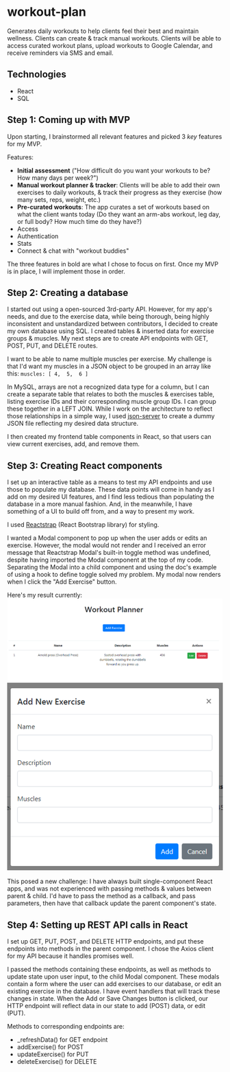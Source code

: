 # workout-plan

Generates daily workouts to help clients feel their best and maintain wellness. Clients can create & track manual workouts. Clients will be able to access curated workout plans, upload workouts to Google Calendar, and receive reminders via SMS and email.

## Technologies

* React
* SQL

## Step 1: Coming up with MVP

Upon starting, I brainstormed all relevant features and picked 3 _key_ features for my MVP.

Features: 
* **Initial assessment** ("How difficult do you want your workouts to be? How many days per week?")
* **Manual workout planner & tracker**: Clients will be able to add their own exercises to daily workouts, & track their progress as they exercise (how many sets, reps, weight, etc.)
* **Pre-curated workouts**: The app curates a set of workouts based on what the client wants today (Do they want an arm-abs workout, leg day, or full body? How much time do they have?)
* Access 
* Authentication
* Stats
* Connect & chat with "workout buddies" 

The three features in bold are what I chose to focus on first. Once my MVP is in place, I will implement those in order.

## Step 2: Creating a database

I started out using a open-sourced 3rd-party API. However, for my app's needs, and due to the exercise data, while being thorough, being highly inconsistent and unstandardized between contributors, I decided to create my own database using SQL. 
I created tables & inserted data for exercise groups & muscles. 
My next steps are to create API endpoints with GET, POST, PUT, and DELETE routes.

I want to be able to name multiple muscles per exercise. My challenge is that I'd want my muscles in a JSON object to be grouped in an array like this:
`muscles: [
  4, 
  5, 
  6
 ]`

In MySQL, arrays are not a recognized data type for a column, but I can create a separate table that relates to both the muscles & exercises table, listing exercise IDs and their corresponding muscle group IDs. I can group these together in a LEFT JOIN. 
While I work on the architecture to reflect those relationships in a simple way, I used [json-server](https://github.com/typicode/json-server) to create a dummy JSON file reflecting my desired data structure. 

I then created my frontend table components in React, so that users can view current exercises, add, and remove them.

## Step 3: Creating React components
I set up an interactive table as a means to test my API endpoints and use those to populate my database. These data points will come in handy as I add on my desired UI features, and I find less tedious than populating the database in a more manual fashion. And, in the meanwhile, I have something of a UI to build off from, and a way to present my work.

I used [Reactstrap](https://reactstrap.github.io/) (React Bootstrap library) for styling.

I wanted a Modal component to pop up when the user adds or edits an exercise. However, the modal would not render and I received an error message that Reactstrap Modal's built-in toggle method was undefined, despite having imported the Modal component at the top of my code. Separating the Modal into a child component and using the doc's example of using a hook to define toggle solved my problem. My modal now renders when I click the "Add Exercise" button. 

Here's my result currently:
![screenshot](screenshot.png)
![screenshot of modal](screenshot2.png)

This posed a new challenge: I have always built single-component React apps, and was not experienced with passing methods & values between parent & child. I'd have to pass the method as a callback, and pass parameters, then have that callback update the parent component's state.

## Step 4: Setting up REST API calls in React
I set up GET, PUT, POST, and DELETE HTTP endpoints, and put these endpoints into methods in the parent component. I chose the Axios client for my API because it handles promises well.

I passed the methods containing these endpoints, as well as methods to update state upon user input, to the child Modal component. These modals contain a form where the user can add exercises to our database, or edit an existing exercise in the database. I have event handlers that will track these changes in state. When the Add or Save Changes button is clicked, our HTTP endpoint will reflect data in our state to add (POST) data, or edit (PUT). 

Methods to corresponding endpoints are: 
* _refreshData() for GET endpoint
* addExercise() for POST 
* updateExercise() for PUT 
* deleteExercise() for DELETE